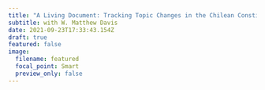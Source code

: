 ```yaml
---
title: "A Living Document: Tracking Topic Changes in the Chilean Constitution"
subtitle: with W. Matthew Davis
date: 2021-09-23T17:33:43.154Z
draft: true
featured: false
image:
  filename: featured
  focal_point: Smart
  preview_only: false
---
```

